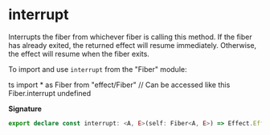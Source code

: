 # interrupt

Interrupts the fiber from whichever fiber is calling this method. If the
fiber has already exited, the returned effect will resume immediately.
Otherwise, the effect will resume when the fiber exits.

To import and use `interrupt` from the "Fiber" module:

ts
import \* as Fiber from "effect/Fiber"
// Can be accessed like this
Fiber.interrupt
undefined

**Signature**

```ts
export declare const interrupt: <A, E>(self: Fiber<A, E>) => Effect.Effect<Exit.Exit<A, E>>
```
